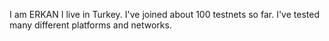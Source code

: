 I am ERKAN
I live in Turkey.
I've joined about 100 testnets so far. I've tested many different platforms and networks.

